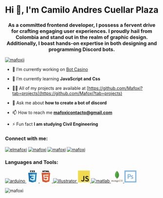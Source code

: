 <h1 align="center">Hi 👋, I'm Camilo Andres Cuellar Plaza</h1>
<h3 align="center">As a committed frontend developer, I possess a fervent drive for crafting engaging user experiences. I proudly hail from Colombia and stand out in the realm of graphic design. Additionally, I boast hands-on expertise in both designing and programming Discord bots.</h3>

<p align="left"> <a href="https://www.twitch.tv/mafoxii" target="blank"><img src="[https://img.shields.io/twitter/follow/elmafoxi?logo=twitter&style=for-the-badge](https://cdn.streamelements.com/uploads/fa994aa7-257c-4a08-bbde-180d43c4af90.png)" alt="mafoxii" /></a> </p>

- 🔭 I’m currently working on [Bot Casino](https://github.com/Mafoxi/Bot.Discord.Prueba)

- 🌱 I’m currently learning **JavaScript and Css**

- 👨‍💻 All of my projects are available at [https://github.com/Mafoxi?tab=projects](https://github.com/Mafoxi?tab=projects)

- 💬 Ask me about **how to create a bot of discord**

- 📫 How to reach me **mafoxicontacto@gmail.com**

- ⚡ Fun fact **I am studying Civil Engineering**

<h3 align="left">Connect with me:</h3>
<p align="left">
<a href="https://twitter.com/elmafoxi" target="blank"><img align="center" src="https://raw.githubusercontent.com/rahuldkjain/github-profile-readme-generator/master/src/images/icons/Social/twitter.svg" alt="elmafoxi" height="30" width="40" /></a>
<a href="https://instagram.com/mafoxi" target="blank"><img align="center" src="https://raw.githubusercontent.com/rahuldkjain/github-profile-readme-generator/master/src/images/icons/Social/instagram.svg" alt="mafoxi" height="30" width="40" /></a>
<a href="https://www.behance.net/mafoxi" target="blank"><img align="center" src="https://raw.githubusercontent.com/rahuldkjain/github-profile-readme-generator/master/src/images/icons/Social/behance.svg" alt="mafoxi" height="30" width="40" /></a>
<a href="https://discord.gg/mafoxi" target="blank"><img align="center" src="https://raw.githubusercontent.com/rahuldkjain/github-profile-readme-generator/master/src/images/icons/Social/discord.svg" alt="mafoxi" height="30" width="40" /></a>
</p>

<h3 align="left">Languages and Tools:</h3>
<p align="left"> <a href="https://www.arduino.cc/" target="_blank" rel="noreferrer"> <img src="https://cdn.worldvectorlogo.com/logos/arduino-1.svg" alt="arduino" width="40" height="40"/> </a> <a href="https://www.w3schools.com/css/" target="_blank" rel="noreferrer"> <img src="https://raw.githubusercontent.com/devicons/devicon/master/icons/css3/css3-original-wordmark.svg" alt="css3" width="40" height="40"/> </a> <a href="https://www.w3.org/html/" target="_blank" rel="noreferrer"> <img src="https://raw.githubusercontent.com/devicons/devicon/master/icons/html5/html5-original-wordmark.svg" alt="html5" width="40" height="40"/> </a> <a href="https://www.adobe.com/in/products/illustrator.html" target="_blank" rel="noreferrer"> <img src="https://www.vectorlogo.zone/logos/adobe_illustrator/adobe_illustrator-icon.svg" alt="illustrator" width="40" height="40"/> </a> <a href="https://developer.mozilla.org/en-US/docs/Web/JavaScript" target="_blank" rel="noreferrer"> <img src="https://raw.githubusercontent.com/devicons/devicon/master/icons/javascript/javascript-original.svg" alt="javascript" width="40" height="40"/> </a> <a href="https://www.mathworks.com/" target="_blank" rel="noreferrer"> <img src="https://upload.wikimedia.org/wikipedia/commons/2/21/Matlab_Logo.png" alt="matlab" width="40" height="40"/> </a> <a href="https://www.mongodb.com/" target="_blank" rel="noreferrer"> <img src="https://raw.githubusercontent.com/devicons/devicon/master/icons/mongodb/mongodb-original-wordmark.svg" alt="mongodb" width="40" height="40"/> </a> <a href="https://www.photoshop.com/en" target="_blank" rel="noreferrer"> <img src="https://raw.githubusercontent.com/devicons/devicon/master/icons/photoshop/photoshop-line.svg" alt="photoshop" width="40" height="40"/> </a> </p>

<p><img align="center" src="https://github-readme-stats.vercel.app/api/top-langs?username=mafoxi&show_icons=true&locale=en&layout=compact" alt="mafoxi" /></p>
